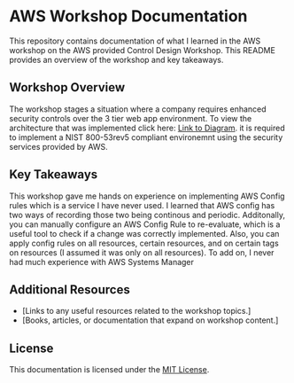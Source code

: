 # AWS Workshop Documentation

This repository contains documentation of what I learned in the AWS workshop on the AWS provided Control Design Workshop. This README provides an overview of the workshop and key takeaways.

## Workshop Overview

The workshop stages a situation where a company requires enhanced security controls over the 3 tier web app environment. To view the architecture that was implemented click here: [Link to Diagram](Architecture.png). it is required to implement a NIST 800-53rev5 compliant environemnt using the security services provided by AWS.


## Key Takeaways

This workshop gave me hands on experience on implementing AWS Config rules which is a service I have never used. I learned that AWS config has two ways of recording those two being continous and periodic. Additonally, you can manually configure an AWS Config Rule to re-evaluate, which is a useful tool to check if a change was correctly implemented. Also, you can apply config rules on all resources, certain resources, and on certain tags on resources (I assumed it was only on all resources).
To add on, I never had much experience with AWS Systems Manager

## Additional Resources

- [Links to any useful resources related to the workshop topics.]
- [Books, articles, or documentation that expand on workshop content.]

## License

This documentation is licensed under the [MIT License](LICENSE.md).

